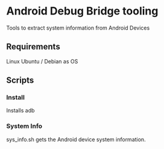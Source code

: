 # Android Debug Bridge tooling

Tools to extract system information from Android Devices

## Requirements
Linux Ubuntu / Debian as OS


## Scripts

### Install
Installs adb 

### System Info
sys_info.sh gets the Android device system information. 
